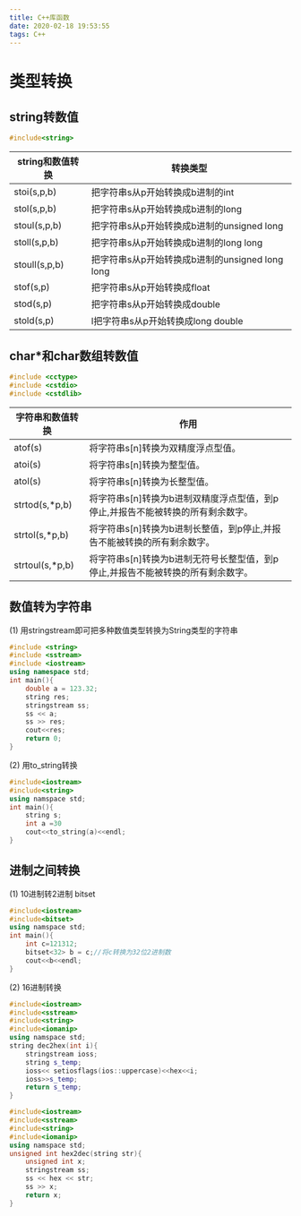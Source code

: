 ```yaml
---
title: C++库函数
date: 2020-02-18 19:53:55
tags: C++
---
```


# 类型转换
## string转数值
```c++
#include<string>
``` 
string和数值转换 | 转换类型
-|-
stoi(s,p,b) | 把字符串s从p开始转换成b进制的int
stol(s,p,b) | 把字符串s从p开始转换成b进制的long
stoul(s,p,b) | 把字符串s从p开始转换成b进制的unsigned long
stoll(s,p,b) | 把字符串s从p开始转换成b进制的long long
stoull(s,p,b) | 把字符串s从p开始转换成b进制的unsigned long long
stof(s,p) | 把字符串s从p开始转换成float
stod(s,p) | 把字符串s从p开始转换成double
stold(s,p) | l把字符串s从p开始转换成long double

## char*和char数组转数值

```c++ 
#include <cctype>
#include <cstdio>
#include <cstdlib>
``` 
字符串和数值转换 | 作用
-|-
atof(s) | 将字符串s[n]转换为双精度浮点型值。
atoi(s) | 将字符串s[n]转换为整型值。
atol(s) | 将字符串s[n]转换为长整型值。
strtod(s,*p,b) | 将字符串s[n]转换为b进制双精度浮点型值，到p停止,并报告不能被转换的所有剩余数字。
strtol(s,*p,b) | 将字符串s[n]转换为b进制长整值，到p停止,并报告不能被转换的所有剩余数字。
strtoul(s,*p,b) | 将字符串s[n]转换为b进制无符号长整型值，到p停止,并报告不能被转换的所有剩余数字。

## 数值转为字符串

(1) 用stringstream即可把多种数值类型转换为String类型的字符串

```c++ 
#include <string>
#include <sstream>
#include <iostream> 
using namespace std;
int main(){
    double a = 123.32;
    string res;
    stringstream ss;
    ss << a;
    ss >> res;
    cout<<res; 
    return 0;
}
``` 
(2) 用to_string转换

```c++ 
#include<iostream>
#include<string>
using namspace std;
int main(){
    string s;
    int a =30
    cout<<to_string(a)<<endl;
}
``` 

## 进制之间转换
(1) 10进制转2进制 bitset
```c++ 
#include<iostream>
#include<bitset>
using namspace std;
int main(){
    int c=121312;
    bitset<32> b = c;//将c转换为32位2进制数
    cout<<b<<endl;
}
``` 
(2) 16进制转换
```c++ 
#include<iostream>
#include<sstream>
#include<string>
#include<iomanip>
using namspace std;
string dec2hex(int i){
    stringstream ioss;
    string s_temp;
    ioss<< setiosflags(ios::uppercase)<<hex<<i;
    ioss>>s_temp;
    return s_temp;
}
``` 

```c++ 
#include<iostream>
#include<sstream>
#include<string>
#include<iomanip>
using namspace std;
unsigned int hex2dec(string str){
    unsigned int x;
    stringstream ss;
    ss << hex << str;
    ss >> x;
    return x;
}
``` 